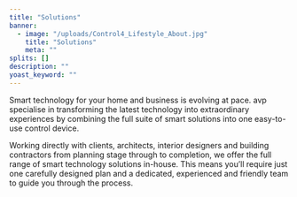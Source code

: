```yaml
---
title: "Solutions"
banner: 
  - image: "/uploads/Control4_Lifestyle_About.jpg"
    title: "Solutions"
    meta: ""
splits: []
description: ""
yoast_keyword: ""
---
```


Smart technology for your home and business is evolving at pace. avp specialise in transforming the latest technology into extraordinary experiences by combining the full suite of smart solutions into one easy-to-use control device.

Working directly with clients, architects, interior designers and building contractors from planning stage through to completion, we offer the full range of smart technology solutions in-house. This means you’ll require just one carefully designed plan and a dedicated, experienced and friendly team to guide you through the process.